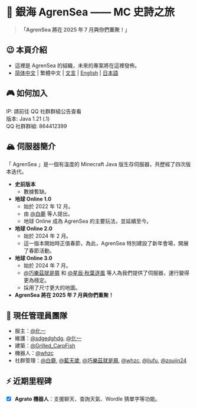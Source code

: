 # 🌊 銀海 AgrenSea —— MC 史詩之旅

> ​**​「AgrenSea 將在 2025 年 7 月與你們重聚！」​**

## 😉 本頁介紹
- 這裡是 AgrenSea 的組織，未來的專案將在這裡發佈。
- [简体中文](https://github.com/AgrenSea/.github/blob/main/profile/README.md) | 繁體中文 | [文言](https://github.com/AgrenSea/.github/blob/main/profile/README_lzh.md) | [English](https://github.com/AgrenSea/.github/blob/main/profile/README_en.md) | [日本語](https://github.com/AgrenSea/.github/blob/main/profile/README_jp.md)

## 🎮 如何加入
IP: 請前往 QQ 社群群組公告查看  
版本: Java 1.21 (.1)  
QQ 社群群組: 864412399  

## 🏔️ 伺服器簡介
「 AgrenSea 」是一個有溫度的 Minecraft Java 版生存伺服器，共歷經了四次版本迭代。
- ​**史前版本**
    - 數據暫缺。
- ​**地球 Online 1.0**
    - 始於 2022 年 12 月。
    - 由 [@白鹿](https://github.com/AgrenSea/.github/blob/main/profile/name_fallback.md) 等人提出。
    - 地球 Online 成為 AgrenSea 的主要玩法，並延續至今。
- ​**地球 Online 2.0**
    - 始於 2024 年 2 月。
    - 這一版本開始時正值春節，為此，AgrenSea 特別建設了新年會場，開展了春節活動。
- ​**地球 Online 3.0**
    - 始於 2024 年 7 月。
    - [@巧樂茲就是屑](https://github.com/AgrenSea/.github/blob/main/profile/name_fallback.md) 和 [@星辰·秋葉逐風](https://github.com/AgrenSea/.github/blob/main/profile/name_fallback.md) 等人為我們提供了伺服器，運行變得更為穩定。
    - 採用了尺寸更大的地圖。
- ​**AgrenSea 將在 2025 年 7 月與你們重聚！​**

## 👥 現任管理員團隊
- 服主：[@化一](https://github.com/AgrenSea/.github/blob/main/profile/name_fallback.md)
- 維護：[@sdgedghdg](https://github.com/sdgedghdg), [@化一](https://github.com/AgrenSea/.github/blob/main/profile/name_fallback.md)
- 建築：[@Grilled_CarpFish](https://github.com/AgrenSea/.github/blob/main/profile/name_fallback.md)
- 機器人：[@whzc](https://github.com/whzcc)
- 社群管理：[@白鹿](https://github.com/AgrenSea/.github/blob/main/profile/name_fallback.md), [@藍天歲](https://github.com/AgrenSea/.github/blob/main/profile/name_fallback.md), [@巧樂茲就是屑](https://github.com/AgrenSea/.github/blob/main/profile/name_fallback.md), [@whzc](https://github.com/whzcc), [@liufu](https://github.com/AgrenSea/.github/blob/main/profile/name_fallback.md), [@zoujin24](https://github.com/AgrenSea/.github/blob/main/profile/name_fallback.md)

## ⚡ 近期里程碑
- [x] ​**Agrato 機器人**：支援聊天、查詢天氣、Wordle 猜單字等功能。
